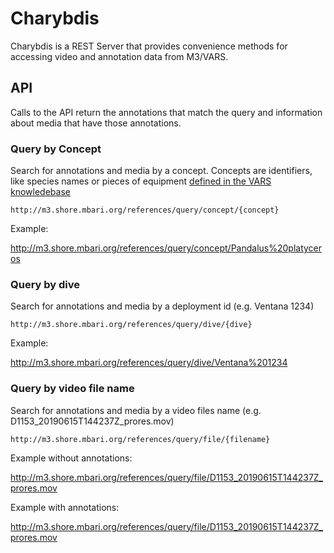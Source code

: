 # Charybdis

Charybdis is a REST Server that provides convenience methods for accessing video and annotation data from M3/VARS. 

## API

Calls to the API return the annotations that match the query and information about media that have those annotations. 

### Query by Concept

Search for annotations and media by a concept. Concepts are identifiers, like species names or pieces of equipment [defined in the VARS knowledebase](http://m3.shore.mbari.org/kb/v1/concept)

`http://m3.shore.mbari.org/references/query/concept/{concept}`

Example:

<http://m3.shore.mbari.org/references/query/concept/Pandalus%20platyceros>

### Query by dive

Search for annotations and media by a deployment id (e.g. Ventana 1234)

`http://m3.shore.mbari.org/references/query/dive/{dive}`

Example:

<http://m3.shore.mbari.org/references/query/dive/Ventana%201234>

### Query by video file name

Search for annotations and media by a video files name (e.g. D1153_20190615T144237Z_prores.mov)

`http://m3.shore.mbari.org/references/query/file/{filename}`

Example without annotations: 

<http://m3.shore.mbari.org/references/query/file/D1153_20190615T144237Z_prores.mov>

Example with annotations:

<http://m3.shore.mbari.org/references/query/file/D1153_20190615T144237Z_prores.mov>
